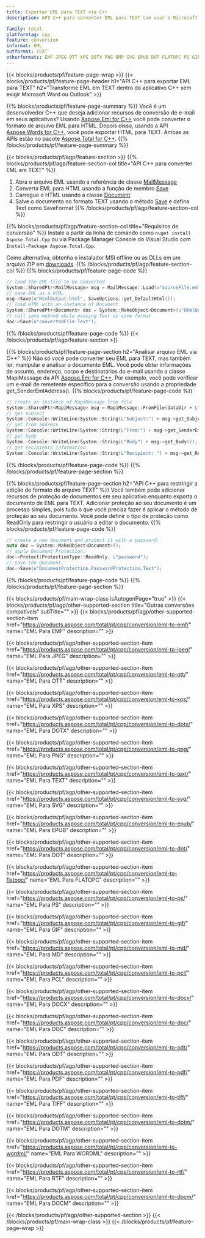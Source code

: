 ```yaml
---
title: Exportar EML para TEXT via C++
description: API C++ para converter EML para TEXT sem usar o Microsoft Word ou Outlook

family: total
platformtag: cpp
feature: conversion
informat: EML
outformat: TEXT
otherformats: EMF JPEG OTT XPS DOTX PNG BMP SVG EPUB DOT FLATOPC PS GIF MD PCL DOCX DOC ODT PDF TIFF DOTM WORDML RTF DOCM
---
```

{{< blocks/products/pf/feature-page-wrap >}}
{{< blocks/products/pf/feature-page-header h1="API C++ para exportar EML para TEXT" h2="Transforme EML em TEXT dentro do aplicativo C++ sem exigir Microsoft Word ou Outlook" >}}

{{% blocks/products/pf/feature-page-summary %}}
Você é um desenvolvedor C++ que deseja adicionar recursos de conversão de e-mail em seus aplicativos? Usando [Aspose.Eml for C++](https://products.aspose.com/eml/cpp/) você pode converter o formato de arquivo EML para HTML. Depois disso, usando a API [Aspose.Words for C++](https://products.aspose.com/words/cpp/), você pode exportar HTML para TEXT. Ambas as APIs estão no pacote [Aspose.Total for C++](https://products.aspose.com/total/cpp/). 
{{% /blocks/products/pf/feature-page-summary  %}}

{{< blocks/products/pf/agp/feature-section >}}
{{% blocks/products/pf/agp/feature-section-col title="API C++ para converter EML em TEXT" %}}
1. Abra o arquivo EML usando a referência de classe [MailMessage](https://reference.aspose.com/eml/cpp/class/aspose.eml.mail_message)
2. Converta EML para HTML usando a função de membro [Save](https://reference.aspose.com/eml/cpp/class/aspose.eml.mail_message#a7e7c6b50c8db5a8bcc6934db02b4a786)
3. Carregue o HTML usando a classe [Document](https://reference.aspose.com/words/cpp/class/aspose.words.document)
4. Salve o documento no formato TEXT usando o método [Save](https://reference.aspose.com/words/cpp/class/aspose.words.document#save_string_saveformat) e defina Text como SaveFormat
{{% /blocks/products/pf/agp/feature-section-col %}}

{{% blocks/products/pf/agp/feature-section-col title="Requisitos de conversão" %}}
Instale a partir da linha de comando como ```nuget install Aspose.Total.Cpp``` ou via Package Manager Console do Visual Studio com ```Install-Package Aspose.Total.Cpp```.

Como alternativa, obtenha o instalador MSI offline ou as DLLs em um arquivo ZIP em [downloads](https://downloads.aspose.com/total/cpp).
{{% /blocks/products/pf/agp/feature-section-col %}}
{{% blocks/products/pf/feature-page-code %}}

```cpp
// load the EML file to be converted
System::SharedPtr<MailMessage> msg = MailMessage::Load(u"sourceFile.eml");
// save EML as a HTML 
msg->Save(u"HtmlOutput.html", SaveOptions::get_DefaultHtml());  
// load HTML with an instance of Document
System::SharedPtr<Document> doc = System::MakeObject<Document>(u"HtmlOutput.html");
// call save method while passing Text as save format
doc->Save(u"convertedFile.Text");
```


{{% /blocks/products/pf/feature-page-code %}}
{{< /blocks/products/pf/agp/feature-section >}}

{{% blocks/products/pf/feature-page-section  h2="Analisar arquivo EML via C++" %}}
Não só você pode converter seu EML para TEXT, mas também ler, manipular e analisar o documento EML. Você pode obter informações de assunto, endereço, corpo e destinatários do e-mail usando a classe MapiMessage da API [Aspose.Eml for C++](https://products.aspose.com/eml/cpp/). Por exemplo, você pode verificar um e-mail de remetente específico para a conversão usando a propriedade get_SenderEmlAddress().
{{% blocks/products/pf/feature-page-code %}}

```cpp
// create an instance of MapiMessage from file
System::SharedPtr<MapiMessage> msg = MapiMessage::FromFile(dataDir + L"message.eml");
// get subject
System::Console::WriteLine(System::String(L"Subject:") + msg->get_Subject());
// get from address
System::Console::WriteLine(System::String(L"From:") + msg->get_SenderEmlAddress());
// get body
System::Console::WriteLine(System::String(L"Body") + msg->get_Body());
// get recipients information
System::Console::WriteLine(System::String(L"Recipient: ") + msg->get_Recipients());
```

{{% /blocks/products/pf/feature-page-code  %}}
{{% /blocks/products/pf/feature-page-section %}}

{{% blocks/products/pf/feature-page-section  h2="API C++ para restringir a edição de formato de arquivo TEXT" %}}
Você também pode adicionar recursos de proteção de documentos em seu aplicativo enquanto exporta o documento de EML para TEXT. Adicionar proteção ao seu documento é um processo simples, pois tudo o que você precisa fazer é aplicar o método de proteção ao seu documento. Você pode definir o tipo de proteção como ReadOnly para restringir o usuário a editar o documento.
{{% blocks/products/pf/feature-page-code %}}

```cpp
// create a new document and protect it with a password.
auto doc = System::MakeObject<Document>();
// apply Document Protection.
doc->Protect(ProtectionType::ReadOnly, u"password");
// save the document.
doc->Save(u"DocumentProtection.PasswordProtection.Text");
```

{{% /blocks/products/pf/feature-page-code  %}}
{{% /blocks/products/pf/feature-page-section %}}

{{< blocks/products/pf/main-wrap-class isAutogenPage="true" >}}
{{< blocks/products/pf/agp/other-supported-section title="Outras conversões compatíveis" subTitle="" >}}
{{< blocks/products/pf/agp/other-supported-section-item href="https://products.aspose.com/total/pt/cpp/conversion/eml-to-emf/" name="EML Para EMF" description="" >}}

{{< blocks/products/pf/agp/other-supported-section-item href="https://products.aspose.com/total/pt/cpp/conversion/eml-to-jpeg/" name="EML Para JPEG" description="" >}}

{{< blocks/products/pf/agp/other-supported-section-item href="https://products.aspose.com/total/pt/cpp/conversion/eml-to-ott/" name="EML Para OTT" description="" >}}

{{< blocks/products/pf/agp/other-supported-section-item href="https://products.aspose.com/total/pt/cpp/conversion/eml-to-xps/" name="EML Para XPS" description="" >}}

{{< blocks/products/pf/agp/other-supported-section-item href="https://products.aspose.com/total/pt/cpp/conversion/eml-to-dotx/" name="EML Para DOTX" description="" >}}

{{< blocks/products/pf/agp/other-supported-section-item href="https://products.aspose.com/total/pt/cpp/conversion/eml-to-png/" name="EML Para PNG" description="" >}}

{{< blocks/products/pf/agp/other-supported-section-item href="https://products.aspose.com/total/pt/cpp/conversion/eml-to-text/" name="EML Para TEXT" description="" >}}

{{< blocks/products/pf/agp/other-supported-section-item href="https://products.aspose.com/total/pt/cpp/conversion/eml-to-svg/" name="EML Para SVG" description="" >}}

{{< blocks/products/pf/agp/other-supported-section-item href="https://products.aspose.com/total/pt/cpp/conversion/eml-to-epub/" name="EML Para EPUB" description="" >}}

{{< blocks/products/pf/agp/other-supported-section-item href="https://products.aspose.com/total/pt/cpp/conversion/eml-to-dot/" name="EML Para DOT" description="" >}}

{{< blocks/products/pf/agp/other-supported-section-item href="https://products.aspose.com/total/pt/cpp/conversion/eml-to-flatopc/" name="EML Para FLATOPC" description="" >}}

{{< blocks/products/pf/agp/other-supported-section-item href="https://products.aspose.com/total/pt/cpp/conversion/eml-to-ps/" name="EML Para PS" description="" >}}

{{< blocks/products/pf/agp/other-supported-section-item href="https://products.aspose.com/total/pt/cpp/conversion/eml-to-gif/" name="EML Para GIF" description="" >}}

{{< blocks/products/pf/agp/other-supported-section-item href="https://products.aspose.com/total/pt/cpp/conversion/eml-to-md/" name="EML Para MD" description="" >}}

{{< blocks/products/pf/agp/other-supported-section-item href="https://products.aspose.com/total/pt/cpp/conversion/eml-to-pcl/" name="EML Para PCL" description="" >}}

{{< blocks/products/pf/agp/other-supported-section-item href="https://products.aspose.com/total/pt/cpp/conversion/eml-to-docx/" name="EML Para DOCX" description="" >}}

{{< blocks/products/pf/agp/other-supported-section-item href="https://products.aspose.com/total/pt/cpp/conversion/eml-to-doc/" name="EML Para DOC" description="" >}}

{{< blocks/products/pf/agp/other-supported-section-item href="https://products.aspose.com/total/pt/cpp/conversion/eml-to-odt/" name="EML Para ODT" description="" >}}

{{< blocks/products/pf/agp/other-supported-section-item href="https://products.aspose.com/total/pt/cpp/conversion/eml-to-pdf/" name="EML Para PDF" description="" >}}

{{< blocks/products/pf/agp/other-supported-section-item href="https://products.aspose.com/total/pt/cpp/conversion/eml-to-tiff/" name="EML Para TIFF" description="" >}}

{{< blocks/products/pf/agp/other-supported-section-item href="https://products.aspose.com/total/pt/cpp/conversion/eml-to-dotm/" name="EML Para DOTM" description="" >}}

{{< blocks/products/pf/agp/other-supported-section-item href="https://products.aspose.com/total/pt/cpp/conversion/eml-to-wordml/" name="EML Para WORDML" description="" >}}

{{< blocks/products/pf/agp/other-supported-section-item href="https://products.aspose.com/total/pt/cpp/conversion/eml-to-rtf/" name="EML Para RTF" description="" >}}

{{< blocks/products/pf/agp/other-supported-section-item href="https://products.aspose.com/total/pt/cpp/conversion/eml-to-docm/" name="EML Para DOCM" description="" >}}


{{< /blocks/products/pf/agp/other-supported-section >}}
{{< /blocks/products/pf/main-wrap-class >}}
{{< /blocks/products/pf/feature-page-wrap >}}